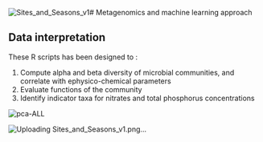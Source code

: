 ![Sites_and_Seasons_v1](https://github.com/aprabhu90/Brisbane-river-microbiome/assets/80237948/401cf078-a1ef-48b2-a2cb-85d49dc5516c)# Metagenomics and machine learning approach 

## Data interpretation



These R scripts has been designed to :
1. Compute alpha and beta diversity of microbial communities, and correlate with ephysico-chemical parameters
2. Evaluate functions of the community
3. Identify indicator taxa for nitrates and total phosphorus concentrations


![pca-ALL](https://github.com/aprabhu90/Brisbane-river-microbiome/assets/80237948/f76cf2ac-b10f-4d29-8646-8b84026595eb)


![Uploading Sites_and_Seasons_v1.png…]()
